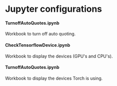 # Jupyter configurations

#### TurnoffAutoQuotes.ipynb
Workbook to turn off auto quoting.

#### CheckTensorflowDevice.ipynb
Workbook to display the devices (GPU's and CPU's).

#### TurnoffAutoQuotes.ipynb
Workbook to display the devices Torch is using.
